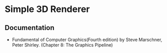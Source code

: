 # Simple 3D Renderer


## Documentation
- Fundamental of Computer Graphics(Fourth edition)
by Steve Marschner, Peter Shirley.
(Chapter 8: The Graphics Pipeline)
